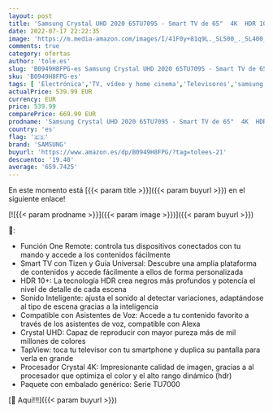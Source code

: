 ```yaml
---
layout: post
title: 'Samsung Crystal UHD 2020 65TU7095 - Smart TV de 65"  4K  HDR 10+  Procesador 4K  PurColor  Sonido Inteligente  Función One Remote Control y Compatible Asistentes de Voz  Compatible con Alexa'
date: 2022-07-17 22:22:35
image: 'https://m.media-amazon.com/images/I/41F0y+81q9L._SL500_._SL400_.jpg'
comments: true
category: ofertas
author: 'tole.es'
slug: 'B0949H8FPG-es Samsung Crystal UHD 2020 65TU7095 - Smart TV de 65" 4K HDR...'
sku: 'B0949H8FPG-es'
tags: [ 'Electrónica','TV, vídeo y home cinema','Televisores','samsung','smart','tv','🇪🇸', ]
actualPrice: 539.99 EUR
currency: EUR
price: 539.99
comparePrice: 669.99 EUR
prodname: 'Samsung Crystal UHD 2020 65TU7095 - Smart TV de 65"  4K  HDR 10+  Procesador 4K  PurColor  Sonido Inteligente  Función One Remote Control y Compatible Asistentes de Voz  Compatible con Alexa'
country: 'es'
flag: '🇪🇸'
brand: 'SAMSUNG'
buyurl: 'https://www.amazon.es/dp/B0949H8FPG/?tag=tolees-21'
descuento: '19.40'
average: '659.7425'
---
```


En este momento está [{{< param title >}}]({{< param buyurl >}}) en el siguiente enlace!

[![{{< param prodname >}}]({{< param image >}})]({{< param buyurl >}})

🔎:

- Función One Remote: controla tus dispositivos conectados con tu mando y accede a los contenidos fácilmente
- Smart TV con Tizen y Guía Universal: Descubre una amplia plataforma de contenidos y accede fácilmente a ellos de forma personalizada
- HDR 10+: La tecnología HDR crea negros más profundos y potencía el nivel de detalle de cada escena
- Sonido Inteligente: ajusta el sonido al detectar variaciones, adaptándose al tipo de escena gracias a la inteligencia
- Compatible con Asistentes de Voz: Accede a tu contenido favorito a través de los asistentes de voz, compatible con Alexa
- Crystal UHD: Capaz de reproducir con mayor pureza más de mil millones de colores
- TapView: toca tu televisor con tu smartphone y duplica su pantalla para verla en grande
- Procesador Crystal 4K: Impresionante calidad de imagen, gracias a al procesador que optimiza el color y el alto rango dinámico (hdr)
- Paquete con embalado genérico: Serie TU7000

[🛒 Aquí!!!]({{< param buyurl >}})
